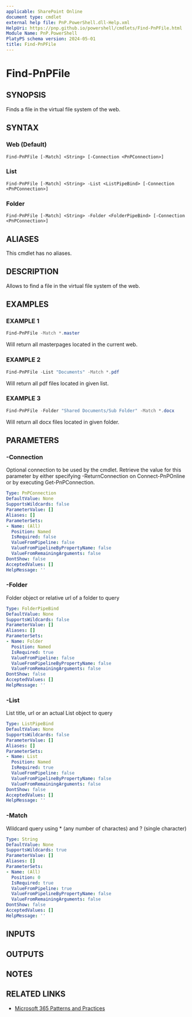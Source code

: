 ```yaml
---
applicable: SharePoint Online
document type: cmdlet
external help file: PnP.PowerShell.dll-Help.xml
HelpUri: https://pnp.github.io/powershell/cmdlets/Find-PnPFile.html
Module Name: PnP.PowerShell
PlatyPS schema version: 2024-05-01
title: Find-PnPFile
---
```


# Find-PnPFile

## SYNOPSIS

Finds a file in the virtual file system of the web.

## SYNTAX

### Web (Default)

```
Find-PnPFile [-Match] <String> [-Connection <PnPConnection>]
```

### List

```
Find-PnPFile [-Match] <String> -List <ListPipeBind> [-Connection <PnPConnection>]
```

### Folder

```
Find-PnPFile [-Match] <String> -Folder <FolderPipeBind> [-Connection <PnPConnection>]
```

## ALIASES

This cmdlet has no aliases.

## DESCRIPTION

Allows to find a file in the virtual file system of the web.

## EXAMPLES

### EXAMPLE 1

```powershell
Find-PnPFile -Match *.master
```

Will return all masterpages located in the current web.

### EXAMPLE 2

```powershell
Find-PnPFile -List "Documents" -Match *.pdf
```

Will return all pdf files located in given list.

### EXAMPLE 3

```powershell
Find-PnPFile -Folder "Shared Documents/Sub Folder" -Match *.docx
```

Will return all docx files located in given folder.

## PARAMETERS

### -Connection

Optional connection to be used by the cmdlet. Retrieve the value for this parameter by either specifying -ReturnConnection on Connect-PnPOnline or by executing Get-PnPConnection.

```yaml
Type: PnPConnection
DefaultValue: None
SupportsWildcards: false
ParameterValue: []
Aliases: []
ParameterSets:
- Name: (All)
  Position: Named
  IsRequired: false
  ValueFromPipeline: false
  ValueFromPipelineByPropertyName: false
  ValueFromRemainingArguments: false
DontShow: false
AcceptedValues: []
HelpMessage: ''
```

### -Folder

Folder object or relative url of a folder to query

```yaml
Type: FolderPipeBind
DefaultValue: None
SupportsWildcards: false
ParameterValue: []
Aliases: []
ParameterSets:
- Name: Folder
  Position: Named
  IsRequired: true
  ValueFromPipeline: false
  ValueFromPipelineByPropertyName: false
  ValueFromRemainingArguments: false
DontShow: false
AcceptedValues: []
HelpMessage: ''
```

### -List

List title, url or an actual List object to query

```yaml
Type: ListPipeBind
DefaultValue: None
SupportsWildcards: false
ParameterValue: []
Aliases: []
ParameterSets:
- Name: List
  Position: Named
  IsRequired: true
  ValueFromPipeline: false
  ValueFromPipelineByPropertyName: false
  ValueFromRemainingArguments: false
DontShow: false
AcceptedValues: []
HelpMessage: ''
```

### -Match

Wildcard query using * (any number of charactes) and ? (single character)

```yaml
Type: String
DefaultValue: None
SupportsWildcards: true
ParameterValue: []
Aliases: []
ParameterSets:
- Name: (All)
  Position: 0
  IsRequired: true
  ValueFromPipeline: true
  ValueFromPipelineByPropertyName: false
  ValueFromRemainingArguments: false
DontShow: false
AcceptedValues: []
HelpMessage: ''
```

## INPUTS

## OUTPUTS

## NOTES

## RELATED LINKS

- [Microsoft 365 Patterns and Practices](https://aka.ms/m365pnp)
